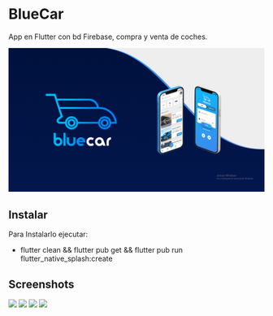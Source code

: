 # BlueCar

App en Flutter con bd Firebase, compra y venta de coches.

![](images/cover.png)


## Instalar

Para Instalarlo ejecutar:
- flutter clean && flutter pub get && flutter pub run flutter_native_splash:create

## Screenshots

![](images/1.png)
![](images/2.png)
![](images/3.png)
![](images/4.png)
